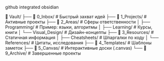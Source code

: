 github integrated obsidian

📁 Vault/
├── 📁 0_Inbox/             # Быстрый захват идей
├── 📁 1_Projects/         # Активные проекты
├── 📁 2_Areas/             # Сферы ответственности
│   ├── Programming/      # Пример: языки, алгоритмы
│   ├── Learning/               # Курсы, книги
│   └── Visual_Design/     # Дизайн-концепты
├── 📁 3_Resources/      # Статичная информация
│   ├── Cheatsheets/         # Шпаргалки по коду
│   └── References/           # Цитаты, исследования
├── 📁 4_Templates/       # Шаблоны заметок
├── 📁 5_Canvas/            # Интерактивные доски (.canvas)
└── 📁 9_Archive/            # Завершенные проекты